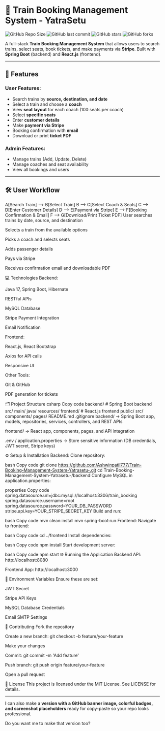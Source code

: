 # 🚆 Train Booking Management System - YatraSetu

![GitHub Repo Size](https://img.shields.io/github/repo-size/Ashwinpatil777/Train-Booking-Management-System-Yatrasetu-)
![GitHub last commit](https://img.shields.io/github/last-commit/Ashwinpatil777/Train-Booking-Management-System-Yatrasetu-)
![GitHub stars](https://img.shields.io/github/stars/Ashwinpatil777/Train-Booking-Management-System-Yatrasetu-?style=social)
![GitHub forks](https://img.shields.io/github/forks/Ashwinpatil777/Train-Booking-Management-System-Yatrasetu-?style=social)

A full-stack **Train Booking Management System** that allows users to search trains, select seats, book tickets, and make payments via **Stripe**. Built with **Spring Boot** (backend) and **React.js** (frontend).

---

## 📌 Features

### User Features:
- Search trains by **source, destination, and date**
- Select a train and choose a **coach**
- View **seat layout** for each coach (100 seats per coach)
- Select **specific seats**
- Enter **customer details**
- Make **payment via Stripe**
- Booking confirmation with **email**
- Download or print **ticket PDF**

### Admin Features:
- Manage trains (Add, Update, Delete)
- Manage coaches and seat availability
- View all bookings and users

---

## 🛠 User Workflow

A[Search Train] --> B[Select Train]
B --> C[Select Coach & Seats]
C --> D[Enter Customer Details]
D --> E[Payment via Stripe]
E --> F[Booking Confirmation & Email]
F --> G[Download/Print Ticket PDF]
User searches trains by date, source, and destination

Selects a train from the available options

Picks a coach and selects seats

Adds passenger details

Pays via Stripe

Receives confirmation email and downloadable PDF

💻 Technologies
Backend:

Java 17, Spring Boot, Hibernate

RESTful APIs

MySQL Database

Stripe Payment Integration

Email Notification

Frontend:

React.js, React Bootstrap

Axios for API calls

Responsive UI

Other Tools:

Git & GitHub

PDF generation for tickets

🗂 Project Structure
csharp
Copy code
backend/          # Spring Boot backend
  src/
    main/
      java/
      resources/
frontend/         # React.js frontend
  public/
  src/
    components/
    pages/
README.md
.gitignore
backend/ → Spring Boot app, models, repositories, services, controllers, and REST APIs

frontend/ → React app, components, pages, and API integration

.env / application.properties → Store sensitive information (DB credentials, JWT secret, Stripe keys)

⚙️ Setup & Installation
Backend:
Clone repository:

bash
Copy code
git clone https://github.com/Ashwinpatil777/Train-Booking-Management-System-Yatrasetu-.git
cd Train-Booking-Management-System-Yatrasetu-/backend
Configure MySQL in application.properties:

properties
Copy code
spring.datasource.url=jdbc:mysql://localhost:3306/train_booking
spring.datasource.username=root
spring.datasource.password=YOUR_DB_PASSWORD
stripe.api.key=YOUR_STRIPE_SECRET_KEY
Build and run:

bash
Copy code
mvn clean install
mvn spring-boot:run
Frontend:
Navigate to frontend:

bash
Copy code
cd ../frontend
Install dependencies:

bash
Copy code
npm install
Start development server:

bash
Copy code
npm start
🌐 Running the Application
Backend API: http://localhost:8080

Frontend App: http://localhost:3000

🔑 Environment Variables
Ensure these are set:

JWT Secret

Stripe API Keys

MySQL Database Credentials

Email SMTP Settings

🤝 Contributing
Fork the repository

Create a new branch: git checkout -b feature/your-feature

Make your changes

Commit: git commit -m 'Add feature'

Push branch: git push origin feature/your-feature

Open a pull request

📄 License
This project is licensed under the MIT License. See LICENSE for details.

---

I can also make a **version with a GitHub banner image, colorful badges, and screenshot placeholders** ready for copy-paste so your repo looks professional.  

Do you want me to make that version too?
